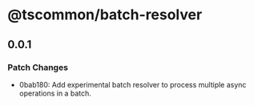 # @tscommon/batch-resolver

## 0.0.1

### Patch Changes

- 0bab180: Add experimental batch resolver to process multiple async operations in a batch.

